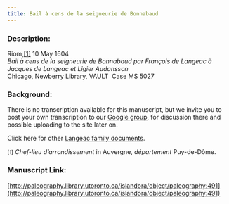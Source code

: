 ```yaml
---
title: Bail à cens de la seigneurie de Bonnabaud
---
```


### Description: 

Riom,<a href="#_ftn1" id="_ftnref1" name="_ftnref1" title="">[1]</a> 10 May 1604<br />
_Bail à cens de la seigneurie de Bonnabaud par François de Langeac à Jacques de Langeac et Ligier Audansson_<br />
Chicago, Newberry Library, VAULT  Case MS 5027

### Background:

There is no transcription available for this manuscript, but we invite you to post your own transcription to our [Google group](https://paleography.library.utoronto.ca/content/group-work), for discussion there and possible uploading to the site later on.

Click here for other [Langeac family documents](https://paleography.library.utoronto.ca/islandora/search/catch_all_fields_mt%3A%28Langeac%29?f%5b0%5d=-entity_type%3A%22node%22&sort=mods_originInfo_qualifier_approximate_dateIssued_s%20asc).

<small name="_ftn1" id="_ftn1">[1]</small> _Chef-lieu d’arrondissement_ in Auvergne, _département_ Puy-de-Dôme.

### Manuscript Link:

[http://paleography.library.utoronto.ca/islandora/object/paleography:491](http://paleography.library.utoronto.ca/islandora/object/paleography:491)